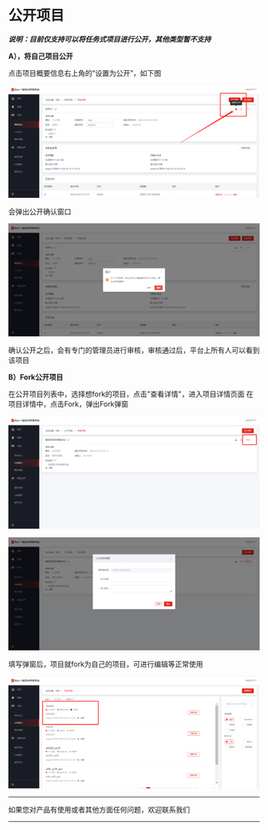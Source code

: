 # 公开项目

***说明：目前仅支持可以将任务式项目进行公开，其他类型暂不支持***

**A），将自己项目公开**

点击项目概要信息右上角的“设置为公开”，如下图

![公开2](../../../../../image/AI-and-Machine-Learning/NeuFoundry/images/project/pro-063.png "公开2")

会弹出公开确认窗口

![公开3](../../../../../image/AI-and-Machine-Learning/NeuFoundry/images/project/pro-064.png "公开3")

确认公开之后，会有专门的管理员进行审核，审核通过后，平台上所有人可以看到该项目

**B）Fork公开项目**

在公开项目列表中，选择想fork的项目，点击"查看详情"，进入项目详情页面
在项目详情中，点击Fork，弹出Fork弹窗

![fork2](../../../../../image/AI-and-Machine-Learning/NeuFoundry/images/project/pro-066.png "fork2")

![fork3](../../../../../image/AI-and-Machine-Learning/NeuFoundry/images/project/pro-067.png "fork3")

填写弹窗后，项目就fork为自己的项目，可进行编辑等正常使用

![fork4](../../../../../image/AI-and-Machine-Learning/NeuFoundry/images/project/pro-068.png "fork4")


---

如果您对产品有使用或者其他方面任何问题，欢迎联系我们

---
